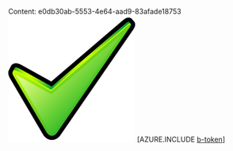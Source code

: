Content: e0db30ab-5553-4e64-aad9-83afade18753![image](2d5522d7-cfbc-41b9-b0fb-018a88eee643.png)
[AZURE.INCLUDE [b-token](471e76b1-001e-4bc8-b5b0-8b228411e908.md)]
